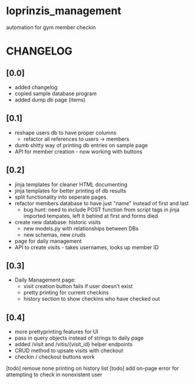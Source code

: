 # loprinzis_management
automation for gym member checkin

# CHANGELOG

## [0.0]
- added changelog
- copied sample database program
- added dump db page (items)
## [0.1]
- reshape users db to have proper columns
  - refactor all references to users -> members
- dumb shitty way of printing db entries on sample page
- API for member creation - now working with buttons
## [0.2]
- jinja templates for cleaner HTML documenting
- jinja templates for better printing of db results
- split functionality into seperate pages
- refactor members database to have just "name" instead of first and last
  - bug hunt: need to include POST function from script tags in jinja imported tempates, left it behind at first and forms died
- create new database: historic visits
  - new models.py with relationships between DBs
  - new schemas, new cruds
- page for daily management
- API to create visits - takes usernames, looks up member ID
## [0.3]
- Daily Management page:
  - visit creation button fails if user doesn't exist
  - pretty printing for current checkins
  - history section to show checkins who have checked out
## [0.4]
- more prettyprinting features for UI
- pass in query objects instead of strings to daily page
- added /visit and /vitis/{visit_id} helper endpoints
- CRUD method to upsate visits with checkout 
- checkin / checkout buttons work


[todo] remove none printing on history list
[todo] add on-page error for attempting to check in nonexistent user